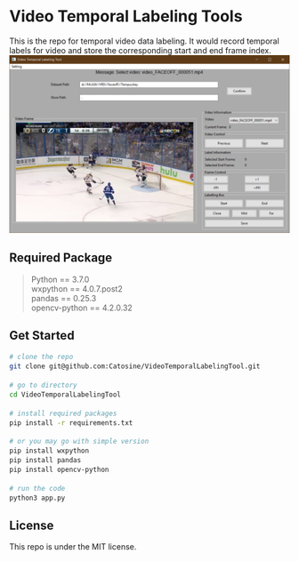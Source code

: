 # Video Temporal Labeling Tools  
This is the repo for temporal video data labeling. It would record temporal labels for video and store the corresponding start and end frame index.  
![](./UI.png)

## Required Package  
> Python == 3.7.0  
> wxpython == 4.0.7.post2  
> pandas == 0.25.3  
> opencv-python == 4.2.0.32  

## Get Started    
```bash
# clone the repo
git clone git@github.com:Catosine/VideoTemporalLabelingTool.git

# go to directory
cd VideoTemporalLabelingTool

# install required packages
pip install -r requirements.txt

# or you may go with simple version
pip install wxpython
pip install pandas
pip install opencv-python

# run the code
python3 app.py
```

## License  
This repo is under the MIT license.  
